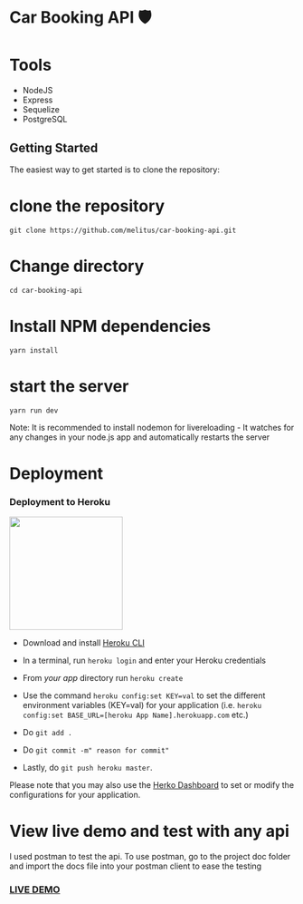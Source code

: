 # Car Booking API 🛡️

# Tools

- NodeJS
- Express
- Sequelize
- PostgreSQL

## Getting Started

The easiest way to get started is to clone the repository:

# clone the repository

```
git clone https://github.com/melitus/car-booking-api.git
```

# Change directory

```
cd car-booking-api
```

# Install NPM dependencies

```
yarn install
```

# start the server

```
yarn run dev
```

Note: It is recommended to install nodemon for livereloading - It watches for any changes in your node.js app and automatically restarts the server

# Deployment
### Deployment to Heroku

<img src="https://upload.wikimedia.org/wikipedia/en/a/a9/Heroku_logo.png" width="200">

- Download and install [Heroku CLI](https://devcenter.heroku.com/articles/heroku-cli#download-and-install)
- In a terminal, run `heroku login` and enter your Heroku credentials
- From *your app* directory run `heroku create`
- Use the command `heroku config:set KEY=val` to set the different environment variables (KEY=val) for your application (i.e.  `heroku config:set BASE_URL=[heroku App Name].herokuapp.com` etc.)

- Do `git add .`
- Do `git commit -m" reason for commit"`
- Lastly, do `git push heroku master`.

Please note that you may also use the [Herko Dashboard](https://dashboard.heroku.com) to set or modify the configurations for your application.

# View live demo and test with any api
I used postman to test the api.
To use postman, go to the project doc folder and import the docs file into your postman client to ease the testing


### <a href="https://melitus-aroh.herokuapp.com/">LIVE DEMO</a>